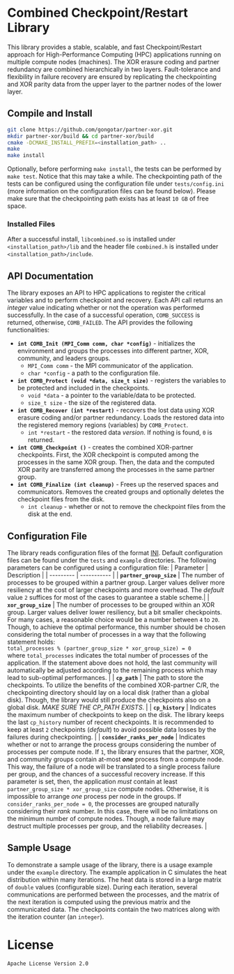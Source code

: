 # Combined Checkpoint/Restart Library

This library provides a stable, scalable, and fast Checkpoint/Restart approach for High-Performance Computing (HPC) applications running on multiple compute nodes (machines). The XOR erasure coding and partner redundancy are combined hierarchically in two layers. Fault-tolerance and flexibility in failure recovery are ensured by replicating the checkpointing and XOR parity data from the upper layer to the partner nodes of the lower layer.

## Compile and Install
```sh
git clone https://github.com/gongotar/partner-xor.git
mkdir partner-xor/build && cd partner-xor/build 
cmake -DCMAKE_INSTALL_PREFIX=<installation_path> ..
make
make install
```
Optionally, before performing `make install`, the tests can be performed by `make test`. Notice that this may take a while. The checkpointing path of the tests can be configured using the configuration file under `tests/config.ini` (more information on the configuration files can be found below). Please make sure that the checkpointing path exists has at least `10 GB` of free space.

### Installed Files
After a successful install, `libcombined.so` is installed under `<installation_path>/lib` and the header file `combined.h` is installed under `<installation_path>/include`.

## API Documentation

The library exposes an API to HPC applications to register the critical variables and to perform checkpoint and recovery. Each API call returns an _integer_ value indicating whether or not the operation was performed successfully. In the case of a successful operation, `COMB_SUCCESS` is returned, otherwise, `COMB_FAILED`. The API provides the following functionalities:
* **```int COMB_Init (MPI_Comm comm, char *config)```** - initializes the environment and groups the processes into different partner, XOR, community, and leaders groups.
    * ```MPI_Comm comm``` - the MPI communicator of the application.
    * ```char *config``` - a path to the configuration file.
* **```int COMB_Protect (void *data, size_t size)```** - registers the variables to be protected and included in the checkpoints.
    * ```void *data``` - a pointer to the variable/data to be protected.
    * ```size_t size``` - the size of the registered data.
* **```int COMB_Recover (int *restart)```** - recovers the lost data using XOR erasure coding and/or partner redundancy. Loads the restored data into the registered memory regions (variables) by ```COMB_Protect```.
    * ```int *restart``` - the restored data _version_. If nothing is found, `0` is returned.
* **```int COMB_Checkpoint ()```** - creates the combined XOR-partner checkpoints. First, the XOR checkpoint is computed among the processes in the same XOR group. Then, the data and the computed XOR parity are transferred among the processes in the same partner group.
* **```int COMB_Finalize (int cleanup)```** - Frees up the reserved spaces and communicators. Removes the created groups and optionally deletes the checkpoint files from the disk.
    * ```int cleanup``` - whether or not to remove the checkpoint files from the disk at the end.

## Configuration File
The library reads configuration files of the format [INI](http://www.nongnu.org/chmspec/latest/INI.html). Default configuration files can be found under the `tests` and `example` directories. The following parameters can be configured using a configuration file:
| Parameter | Description |
| --------- | ----------- |
| **```partner_group_size```** | The number of processes to be grouped within a partner group. Larger values deliver more resiliency at the cost of larger checkpoints and more overhead. The _default_ value `2` suffices for most of the cases to guarantee a stable scheme.|
| **```xor_group_size```** | The number of processes to be grouped within an XOR group. Larger values deliver lower resiliency, but a bit smaller checkpoints. For many cases, a reasonable choice would be a number between `4` to `20`. Though, to achieve the optimal performance, this number should be chosen considering the total number of processes in a way that the following statement holds: <br />```total_processes % (partner_group_size * xor_group_size) = 0``` <br />where ```total_processes``` indicates the total number of processes of the application. If the statement above does not hold, the last community will automatically be adjusted according to the remaining process which may lead to sub-optimal performances. |
| **```cp_path```** | The path to store the checkpoints. To utilize the benefits of the combined XOR-partner C/R, the checkpointing directory should lay on a local disk (rather than a global disk). Though, the library would still produce the checkpoints also on a global disk. _MAKE SURE THE CP_PATH EXISTS_. |
| **```cp_history```** | Indicates the maximum number of checkpoints to keep on the disk. The library keeps the last ```cp_history``` number of recent checkpoints. It is recommended to keep at least `2` checkpoints (_default_) to avoid possible data losses by the failures during checkpointing. |
| **```consider_ranks_per_node```** | Indicates whether or not to arrange the process groups considering the number of processes per compute node. If `1`, the library ensures that the partner, XOR, and community groups contain at-most _**one**_ process from a compute node. This way, the failure of a node will be translated to a single process failure per group, and the chances of a successful recovery increase. If this parameter is set, then, the application _must_ contain at least `partner_group_size * xor_group_size` compute nodes. Otherwise, it is impossible to arrange _one_ process per node in the groups. If `consider_ranks_per_node = 0`, the processes are grouped naturally considering their _rank_ number. In this case, there will be no limitations on the minimum number of compute nodes. Though, a node failure may destruct multiple processes per group, and the reliability decreases. |

## Sample Usage

To demonstrate a sample usage of the library, there is a usage example under the `example` directory. The example application in C simulates the heat distribution within many iterations. The heat data is stored in a large matrix of `double` values (configurable size). During each iteration, several communications are performed between the processes, and the matrix of the next iteration is computed using the previous matrix and the communicated data. The checkpoints contain the two matrices along with the iteration counter (an `integer`).

# License
    Apache License Version 2.0
